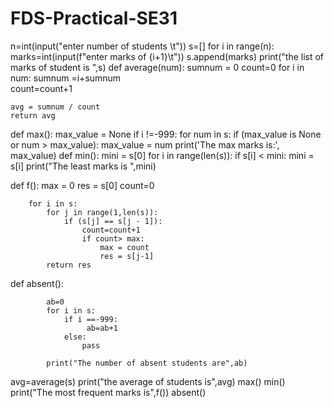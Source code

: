 # FDS-Practical-SE31
n=int(input("enter number of students \t"))
s=[]
for i in range(n):
    marks=int(input(f"enter marks of {i+1}\t"))
    s.append(marks)
print("the list of marks of student is ",s)
def average(num):
    sumnum = 0
    count=0
    for i in num:
        sumnum =i+sumnum  
        count=count+1

    avg = sumnum / count
    return avg
def max():
         max_value = None
         if i !=-999:
              for num in s:
                 if (max_value is None or num > max_value):
                    max_value = num
         print('The max marks is:', max_value)
def min():
         mini = s[0]
         for i in range(len(s)):
                if s[i] < mini:
                    mini = s[i] 
         print("The least marks is ",mini)

def f():
        max = 0
        res = s[0]
        count=0
    
        for i in s:
            for j in range(1,len(s)):
                if (s[j] == s[j - 1]):
                    count=count+1
                    if count> max:
                        max = count
                        res = s[j-1]
            return res
            
    

def absent():
            
            ab=0
            for i in s:
                if i ==-999:
                     ab=ab+1
                else:
                    pass
                    
            print("The number of absent students are",ab)
     
            
avg=average(s)
print("the average of students is",avg)
max()
min()
print("The most frequent marks is",f())
absent()
